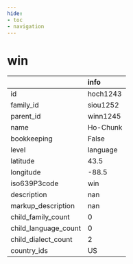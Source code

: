 ```yaml
---
hide:
- toc
- navigation
---
```

# win
|                      | info     |
|:---------------------|:---------|
| id                   | hoch1243 |
| family_id            | siou1252 |
| parent_id            | winn1245 |
| name                 | Ho-Chunk |
| bookkeeping          | False    |
| level                | language |
| latitude             | 43.5     |
| longitude            | -88.5    |
| iso639P3code         | win      |
| description          | nan      |
| markup_description   | nan      |
| child_family_count   | 0        |
| child_language_count | 0        |
| child_dialect_count  | 2        |
| country_ids          | US       |